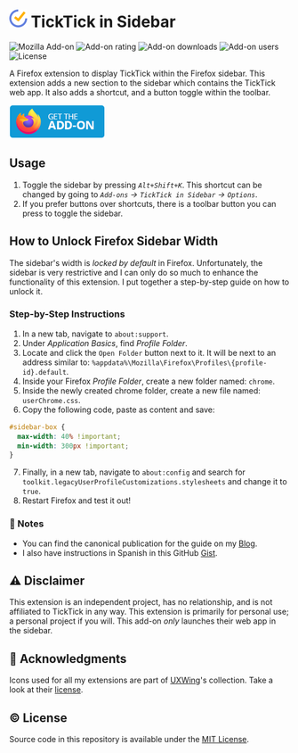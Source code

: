 # ![TickTick logo](src/icons/32x32.png) TickTick in Sidebar

![Mozilla Add-on](https://img.shields.io/amo/v/{6930c4ab-262a-4e93-a3fa-562714cabb3f})
![Add-on rating](https://img.shields.io/amo/rating/{6930c4ab-262a-4e93-a3fa-562714cabb3f})
![Add-on downloads](https://img.shields.io/amo/dw/{6930c4ab-262a-4e93-a3fa-562714cabb3f})
![Add-on users](https://img.shields.io/amo/users/{6930c4ab-262a-4e93-a3fa-562714cabb3f})
![License](https://img.shields.io/github/license/semanticdata/firefox-ticktick-in-sidebar)

A Firefox extension to display TickTick within the Firefox sidebar. This extension adds a new section to the sidebar which contains the TickTick web app. It also adds a shortcut, and a button toggle within the toolbar.

[![Get the Addon](https://raw.githubusercontent.com/semanticdata/text-revealer-firefox-extension/master/firefox.png)](https://addons.mozilla.org/en-US/firefox/addon/ticktick-in-sidebar/)

## Usage

1. Toggle the sidebar by pressing _`Alt+Shift+K`_. This shortcut can be changed by going to _`Add-ons` → `TickTick in Sidebar` → `Options`_.
2. If you prefer buttons over shortcuts, there is a toolbar button you can press to toggle the sidebar.

## How to Unlock Firefox Sidebar Width

The sidebar's width is _locked by default_ in Firefox. Unfortunately, the sidebar is very restrictive and I can only do so much to enhance the functionality of this extension. I put together a step-by-step guide on how to unlock it.

### Step-by-Step Instructions

1. In a new tab, navigate to `about:support`.
2. Under _Application Basics_, find _Profile Folder_.
3. Locate and click the `Open Folder` button next to it. It will be next to an address similar to: `%appdata%\Mozilla\Firefox\Profiles\{profile-id}.default`.
4. Inside your Firefox _Profile Folder_, create a new folder named: `chrome`.
5. Inside the newly created chrome folder, create a new file named: `userChrome.css`.
6. Copy the following code, paste as content and save:

```css
#sidebar-box {
  max-width: 40% !important;
  min-width: 300px !important;
}
```

7. Finally, in a new tab, navigate to `about:config` and search for `toolkit.legacyUserProfileCustomizations.stylesheets` and change it to `true`.
8. Restart Firefox and test it out!

### 📝 Notes

- You can find the canonical publication for the guide on my [Blog](https://miguelpimentel.do/unlock-firefox-sidebar/).  
- I also have instructions in Spanish in this GitHub [Gist](https://gist.github.com/semanticdata/ee0bca4f3617241aa98da114653c0b08#file-instrucciones-md).

## ⚠ Disclaimer

This extension is an independent project, has no relationship, and is not affiliated to TickTick in any way. This extension is primarily for personal use; a personal project if you will. This add-on _only_ launches their web app in the sidebar.

## 💜 Acknowledgments

Icons used for all my extensions are part of [UXWing](https://uxwing.com/)'s collection. Take a look at their [license](https://uxwing.com/license).

## © License

Source code in this repository is available under the [MIT License](LICENSE).
